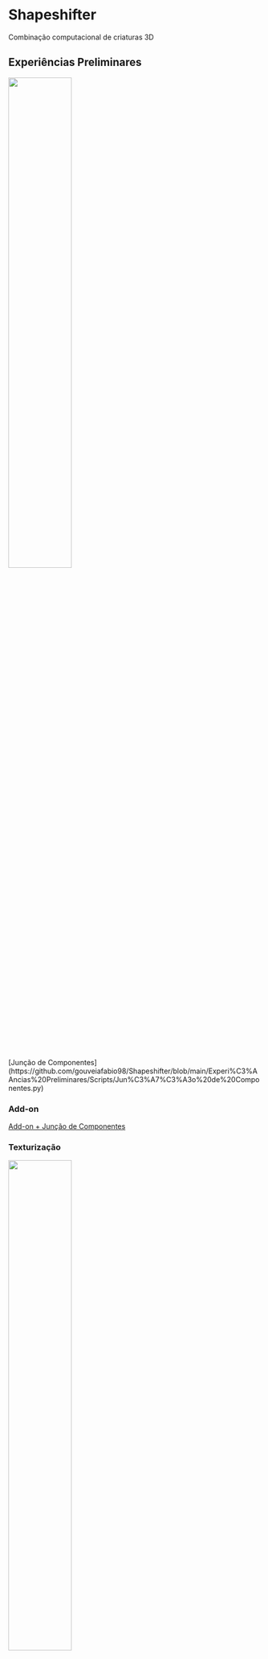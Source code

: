 # Shapeshifter
Combinação computacional de criaturas 3D

## Experiências Preliminares
<img src="Experiências%20Preliminares/Imagens/animal_divided.png" width="50%">
<br>
[Junção de Componentes](https://github.com/gouveiafabio98/Shapeshifter/blob/main/Experi%C3%AAncias%20Preliminares/Scripts/Jun%C3%A7%C3%A3o%20de%20Componentes.py)

### Add-on
[Add-on + Junção de Componentes](https://github.com/gouveiafabio98/Shapeshifter/blob/main/Experi%C3%AAncias%20Preliminares/Scripts/Addon%20%2B%20Jun%C3%A7%C3%A3o%20de%20Componentes.py)

### Texturização
<img src="Experiências%20Preliminares/Imagens/texture.png" width="50%">
